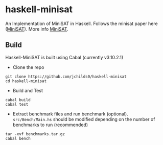 # haskell-minisat
An Implementation of MiniSAT in Haskell.
Follows the minisat paper here ([MiniSAT](http://minisat.se/downloads/MiniSat.pdf)). 
More info [MiniSAT](http://minisat.se/MiniSat.html).

## Build

Haskell-MiniSAT is built using Cabal (currently v3.10.2.1)

- Clone the repo

```
git clone https://github.com/jchilds0/haskell-minisat
cd haskell-minisat
```

- Build and Test

```
cabal build
cabal test
```

- Extract benchmark files and run benchmark (optional). `src/Bench/Main.hs` should be modified depending on the number of benchmarks to run (recommended)

```
tar -xvf benchmarks.tar.gz
cabal bench
```



